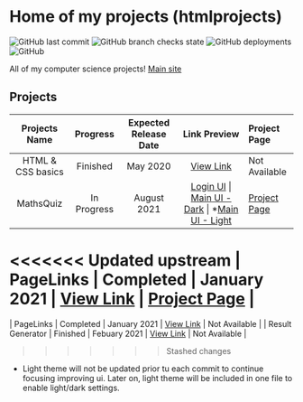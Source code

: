 # Home of my projects (htmlprojects)
![GitHub last commit](https://img.shields.io/github/last-commit/Jerit3787/htmlprojects) ![GitHub branch checks state](https://img.shields.io/github/checks-status/Jerit3787/htmlprojects/master) ![GitHub deployments](https://img.shields.io/github/deployments/Jerit3787/htmlprojects/github-pages) ![GitHub](https://img.shields.io/github/license/Jerit3787/htmlprojects) 

All of my computer science projects! [Main site](https://jerit3787.github.io/htmlprojects)

## Projects
| Projects Name | Progress | Expected Release Date | Link Preview | Project Page |
| :---: | :---: | :---: | :--------: | :--- |
| HTML & CSS basics | Finished | May 2020 | [View Link](https://jerit3787.github.io/htmlprojects/htmlncss-basics/index.html) | Not Available |
| MathsQuiz | In Progress | August 2021 | [Login UI](https://jerit3787.github.io/htmlprojects/mathsquiz/login/v1/index.html) \| [Main UI - Dark](https://jerit3787.github.io/htmlprojects/mathsquiz/mainui/v1/index.html) \| *[Main UI - Light](https://jerit3787.github.io/htmlprojects/mathsquiz/mainui/v1/index%20-%20light.html) | [Project Page](http://www.mathsquiz.ml) |
<<<<<<< Updated upstream
| PageLinks | Completed | January 2021 | [View Link](https://jerit3787.github.io/htmlprojects/pagelinks/index.html) | [Project Page](https://links.danishsite.me) |
=======
| PageLinks | Completed | January 2021 | [View Link](https://jerit3787.github.io/htmlprojects/pagelinks/index.html) | Not Available |
| Result Generator | Finished | Febuary 2021 | [View Link](https://jerit3787.github.io/htmlprojects/straightspm/index.html) | Not Available |
>>>>>>> Stashed changes
* Light theme will not be updated prior tu each commit to continue focusing improving ui. Later on, light theme will be included in one file to enable light/dark settings.
